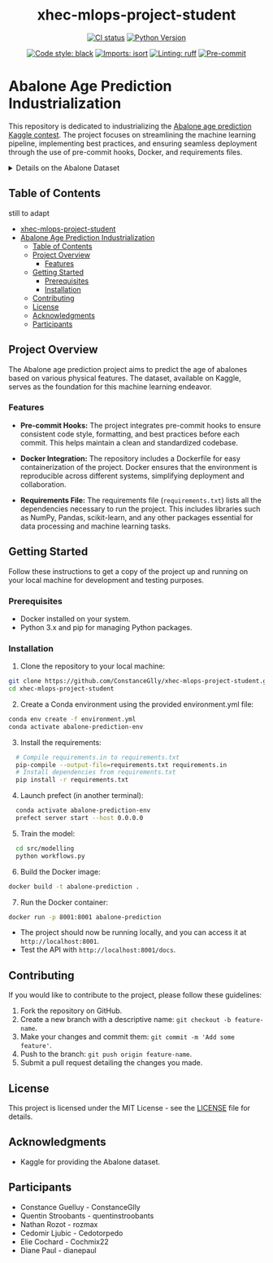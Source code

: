 <div align="center">

# xhec-mlops-project-student

[![CI status](https://github.com/artefactory/xhec-mlops-project-student/actions/workflows/ci.yaml/badge.svg)](https://github.com/artefactory/xhec-mlops-project-student/actions/workflows/ci.yaml?query=branch%3Amaster)
[![Python Version](https://img.shields.io/badge/python-3.9%20%7C%203.10-blue.svg)]()

[![Code style: black](https://img.shields.io/badge/code%20style-black-000000.svg)](https://github.com/psf/black)
[![Imports: isort](https://img.shields.io/badge/%20imports-isort-%231674b1?style=flat&labelColor=ef8336)](https://pycqa.github.io/isort/)
[![Linting: ruff](https://img.shields.io/endpoint?url=https://raw.githubusercontent.com/charliermarsh/ruff/main/assets/badge/v2.json)](https://github.com/astral-sh/ruff)
[![Pre-commit](https://img.shields.io/badge/pre--commit-enabled-informational?logo=pre-commit&logoColor=white)](https://github.com/artefactory/xhec-mlops-project-student/blob/main/.pre-commit-config.yaml)
</div>


# Abalone Age Prediction Industrialization

This repository is dedicated to industrializing the [Abalone age prediction Kaggle contest](https://www.kaggle.com/datasets/rodolfomendes/abalone-dataset). The project focuses on streamlining the machine learning pipeline, implementing best practices, and ensuring seamless deployment through the use of pre-commit hooks, Docker, and requirements files.

<details>
<summary>Details on the Abalone Dataset</summary>

The age of abalone is determined by cutting the shell through the cone, staining it, and counting the number of rings through a microscope -- a boring and time-consuming task. Other measurements, which are easier to obtain, are used to predict the age.

**Goal**: predict the age of abalone (column "Rings") from physical measurements ("Shell weight", "Diameter", etc...)

You can download the dataset on the [Kaggle page](https://www.kaggle.com/datasets/rodolfomendes/abalone-dataset)

</details>

## Table of Contents
still to adapt
- [xhec-mlops-project-student](#xhec-mlops-project-student)
- [Abalone Age Prediction Industrialization](#abalone-age-prediction-industrialization)
  - [Table of Contents](#table-of-contents)
  - [Project Overview](#project-overview)
    - [Features](#features)
  - [Getting Started](#getting-started)
    - [Prerequisites](#prerequisites)
    - [Installation](#installation)
  - [Contributing](#contributing)
  - [License](#license)
  - [Acknowledgments](#acknowledgments)
  - [Participants](#participants)


## Project Overview

The Abalone age prediction project aims to predict the age of abalones based on various physical features. The dataset, available on Kaggle, serves as the foundation for this machine learning endeavor.

### Features

- **Pre-commit Hooks:** The project integrates pre-commit hooks to ensure consistent code style, formatting, and best practices before each commit. This helps maintain a clean and standardized codebase.

- **Docker Integration:** The repository includes a Dockerfile for easy containerization of the project. Docker ensures that the environment is reproducible across different systems, simplifying deployment and collaboration.

- **Requirements File:** The requirements file (`requirements.txt`) lists all the dependencies necessary to run the project. This includes libraries such as NumPy, Pandas, scikit-learn, and any other packages essential for data processing and machine learning tasks.

## Getting Started

Follow these instructions to get a copy of the project up and running on your local machine for development and testing purposes.

### Prerequisites

- Docker installed on your system.
- Python 3.x and pip for managing Python packages.

### Installation
1. Clone the repository to your local machine:
```bash
git clone https://github.com/ConstanceGlly/xhec-mlops-project-student.git
cd xhec-mlops-project-student
```

2. Create a Conda environment using the provided environment.yml file:
```bash
conda env create -f environment.yml
conda activate abalone-prediction-env
```

3. Install the requirements:
```bash
  # Compile requirements.in to requirements.txt
  pip-compile --output-file=requirements.txt requirements.in
  # Install dependencies from requirements.txt
  pip install -r requirements.txt
```

4. Launch prefect (in another terminal):
```bash
  conda activate abalone-prediction-env
  prefect server start --host 0.0.0.0
```

5. Train the model:
```bash
  cd src/modelling
  python workflows.py
```

6. Build the Docker image:
```bash
docker build -t abalone-prediction .
```

7. Run the Docker container:
```bash
docker run -p 8001:8001 abalone-prediction
```

- The project should now be running locally, and you can access it at `http://localhost:8001`.
- Test the API with `http://localhost:8001/docs`.

## Contributing

If you would like to contribute to the project, please follow these guidelines:

1. Fork the repository on GitHub.
2. Create a new branch with a descriptive name: `git checkout -b feature-name`.
3. Make your changes and commit them: `git commit -m 'Add some feature'`.
4. Push to the branch: `git push origin feature-name`.
5. Submit a pull request detailing the changes you made.

## License

This project is licensed under the MIT License - see the [LICENSE](MIT-LICENSE.txt) file for details.

## Acknowledgments

- Kaggle for providing the Abalone dataset.

## Participants

- Constance Guelluy - ConstanceGlly
- Quentin Stroobants - quentinstroobants
- Nathan Rozot - rozmax
- Cedomir Ljubic - Cedotorpedo
- Elie Cochard - Cochmix22
- Diane Paul - dianepaul
